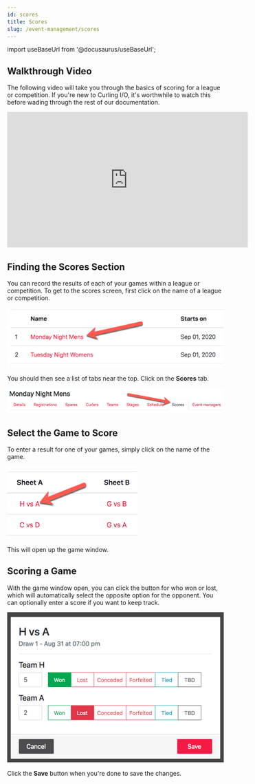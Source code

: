 ```yaml
---
id: scores
title: Scores
slug: /event-management/scores
---
```

import useBaseUrl from '@docusaurus/useBaseUrl';

## Walkthrough Video

The following video will take you through the basics of scoring for a league or competition.
If you're new to Curling I/O, it's worthwhile to watch this before wading through the rest of our documentation.

<div className="text--center videoWrapper">
  <iframe width="560" height="315" src="https://www.youtube.com/embed/sjSN5mhLZVo" frameBorder="0" allow="accelerometer; autoplay; clipboard-write; encrypted-media; gyroscope; picture-in-picture" allowFullScreen></iframe>
</div>

## Finding the Scores Section

You can record the results of each of your games within a league or competition.
To get to the scores screen, first click on the name of a league or competition.

![Events List](/img/docs/event-management/shared/events.png)

You should then see a list of tabs near the top.
Click on the **Scores** tab.

![Scores Navigation](/img/docs/event-management/scores/navigation.png)

## Select the Game to Score

To enter a result for one of your games, simply click on the name of the game.

![Select a Game](/img/docs/event-management/scores/select-a-game.png)

This will open up the game window.

## Scoring a Game

With the game window open, you can click the button for who won or lost, which will automatically select the opposite option for the opponent.
You can optionally enter a score if you want to keep track.

![Scoring a Game](/img/docs/event-management/scores/scoring-a-game.png)

Click the **Save** button when you're done to save the changes.
